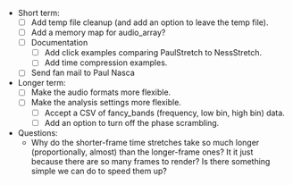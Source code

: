 * Short term:
  * [ ] Add temp file cleanup (and add an option to leave the temp file).
  * [ ] Add a memory map for audio_array?
  * [ ] Documentation
    * [ ] Add click examples comparing PaulStretch to NessStretch.
    * [ ] Add time compression examples.
  * [ ] Send fan mail to Paul Nasca

* Longer term:
  * [ ] Make the audio formats more flexible.
  * [ ] Make the analysis settings more flexible.
    * [ ] Accept a CSV of fancy_bands (frequency, low bin, high bin) data.
    * [ ] Add an option to turn off the phase scrambling.

* Questions:
  * Why do the shorter-frame time stretches take so much longer (proportionally, almost) than the longer-frame ones?  It it just because there are so many frames to render?  Is there something simple we can do to speed them up?
